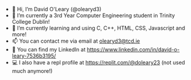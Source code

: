 - 👋 Hi, I’m David O'Leary (@olearyd3)
- 🌱 I’m currently a 3rd Year Computer Engineering student in Trinity College Dublin!
- 💞️ I’m currently learning and using C, C++, HTML, CSS, Javascript and more!
- 📫 You can contact me via email at olearyd3@tcd.ie
- 💼 You can find my LinkedIn at https://www.linkedin.com/in/david-o-leary-7536b3195/
- 💻 I also have a repl profile at https://replit.com/@doleary23 (not used much anymore!)

<!---
olearyd3/olearyd3 is a ✨ special ✨ repository because its `README.md` (this file) appears on your GitHub profile.
You can click the Preview link to take a look at your changes.
--->
